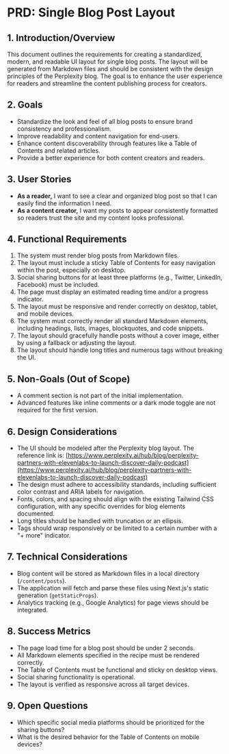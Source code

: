 # PRD: Single Blog Post Layout

## 1. Introduction/Overview

This document outlines the requirements for creating a standardized, modern, and readable UI layout for single blog posts. The layout will be generated from Markdown files and should be consistent with the design principles of the Perplexity blog. The goal is to enhance the user experience for readers and streamline the content publishing process for creators.

## 2. Goals

*   Standardize the look and feel of all blog posts to ensure brand consistency and professionalism.
*   Improve readability and content navigation for end-users.
*   Enhance content discoverability through features like a Table of Contents and related articles.
*   Provide a better experience for both content creators and readers.

## 3. User Stories

*   **As a reader,** I want to see a clear and organized blog post so that I can easily find the information I need.
*   **As a content creator,** I want my posts to appear consistently formatted so readers trust the site and my content looks professional.

## 4. Functional Requirements

1.  The system must render blog posts from Markdown files.
2.  The layout must include a sticky Table of Contents for easy navigation within the post, especially on desktop.
3.  Social sharing buttons for at least three platforms (e.g., Twitter, LinkedIn, Facebook) must be included.
4.  The page must display an estimated reading time and/or a progress indicator.
5.  The layout must be responsive and render correctly on desktop, tablet, and mobile devices.
6.  The system must correctly render all standard Markdown elements, including headings, lists, images, blockquotes, and code snippets.
7.  The layout should gracefully handle posts without a cover image, either by using a fallback or adjusting the layout.
8.  The layout should handle long titles and numerous tags without breaking the UI.

## 5. Non-Goals (Out of Scope)

*   A comment section is not part of the initial implementation.
*   Advanced features like inline comments or a dark mode toggle are not required for the first version.

## 6. Design Considerations

*   The UI should be modeled after the Perplexity blog layout. The reference link is: [https://www.perplexity.ai/hub/blog/perplexity-partners-with-elevenlabs-to-launch-discover-daily-podcast](https://www.perplexity.ai/hub/blog/perplexity-partners-with-elevenlabs-to-launch-discover-daily-podcast)
*   The design must adhere to accessibility standards, including sufficient color contrast and ARIA labels for navigation.
*   Fonts, colors, and spacing should align with the existing Tailwind CSS configuration, with any specific overrides for blog elements documented.
*   Long titles should be handled with truncation or an ellipsis.
*   Tags should wrap responsively or be limited to a certain number with a "+ more" indicator.

## 7. Technical Considerations

*   Blog content will be stored as Markdown files in a local directory (`/content/posts`).
*   The application will fetch and parse these files using Next.js's static generation (`getStaticProps`).
*   Analytics tracking (e.g., Google Analytics) for page views should be integrated.

## 8. Success Metrics

*   The page load time for a blog post should be under 2 seconds.
*   All Markdown elements specified in the recipe must be rendered correctly.
*   The Table of Contents must be functional and sticky on desktop views.
*   Social sharing functionality is operational.
*   The layout is verified as responsive across all target devices.

## 9. Open Questions

*   Which specific social media platforms should be prioritized for the sharing buttons?
*   What is the desired behavior for the Table of Contents on mobile devices?
